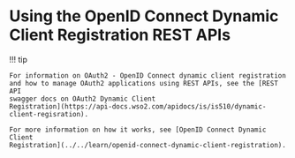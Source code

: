 # Using the OpenID Connect Dynamic Client Registration REST APIs

!!! tip
    
    For information on OAuth2 - OpenID Connect dynamic client registration
    and how to manage OAuth2 applications using REST APIs, see the [REST API
    swagger docs on OAuth2 Dynamic Client
    Registration](https://api-docs.wso2.com/apidocs/is/is510/dynamic-client-regisration).
    
    For more information on how it works, see [OpenID Connect Dynamic Client
    Registration](../../learn/openid-connect-dynamic-client-registration).
    
